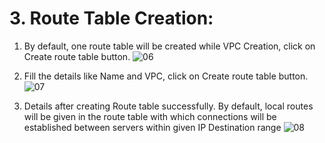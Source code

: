 # 3. Route Table Creation:

  1. By default, one route table will be created while VPC Creation, click on Create route table button.
     ![06](https://github.com/user-attachments/assets/9e30afb9-041c-42e7-829f-0b7d0338d652)
     
  2. Fill the details like Name and VPC, click on Create route table button.
     ![07](https://github.com/user-attachments/assets/11510941-9562-46c1-89b3-f15bfc3206b7)

  3. Details after creating Route table successfully. By default, local routes will be given in the route table with which connections will be established between servers within given IP Destination range
     ![08](https://github.com/user-attachments/assets/395d351a-6dc2-4db8-9805-b155788a761e)
